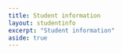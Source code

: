 ```yaml
---
title: Student information
layout: studentinfo
excerpt: "Student information"
aside: true
---
```



